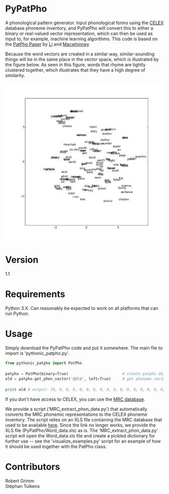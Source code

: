 # PyPatPho

A phonological pattern generator. Input phonological forms using the [CELEX]() database phoneme inventory, and PyPatPho will convert this to either a binary or real-valued vector representation, which can then be used as input to, for example, machine learning algorithms. This code is based on the [PatPho Paper](http://blclab.org/wp-content/uploads/2013/02/patpho.pdf) by [Li](http://blclab.org/ping-li/) and [Macwhinney](http://psyling.psy.cmu.edu/).

Because the word vectors are created in a similar way, similar-sounding things will be in the same place in the vector space, which is illustrated by the figure below. As seen in this figure, words that rhyme are tightly clustered together, which illustrates that they have a high degree of similarity.

![bh-sne visualization of phonological vector space](/rhymes.png?raw=true "bh-sne visualization of vector space")

# Version

1.1

# Requirements

Python 3.X. Can reasonably be expected to work on all platforms that can run Python.

# Usage

Simply download the PyPatPho code and put it somewhere. The main file to import is 'pythonic_patpho.py'.

```python
from pythonic_patpho import PatPho

patpho = PatPho(binary=True) 						# create patpho object 
old = patpho.get_phon_vector('@Uld', left=True)   	# get phoneme vector representation of the word 'old'

print old # output: [0, 0, 0, 0, 0, 0, 0, 0, 0, 0, 0, 0, 0, 0, 0, 0, 0, 0, 0, 0, 0, 1, 1, 1, 0, 0, 1, 0, 0, 1, 1, 1, 0, 1, 1, 0, 1, 1, 1, 0, 1, 1, 0, 1, 0, 0, 0, 0, 0, 0, 0, 0, 0, 0, 0, 0, 0, 0, 0, 0, 0, 0, 0, 0, 0, 0, 0, 0, 0, 0, 0, 0, 0, 0, 0, 0, 0, 0, 0, 0, 0, 0, 0, 0, 0, 0, 0, 0, 0, 0, 0, 0, 0, 0, 0, 0, 0, 0, 0, 0, 0, 0, 0, 0, 0, 0, 0, 0, 0, 0, 0, 0, 0, 0]

```

If you don't have access to CELEX, you can use the [MRC database](http://ota.oucs.ox.ac.uk/headers/1054.xml). 

We provide a script ('MRC_extract_phon_data.py') that automatically converts the MRC phonemic representations to the CELEX phoneme inventory. The script relies on an XLS file containing the MRC database that used to be available [here](http://www.psych.rl.ac.uk/Word_data.zip). Since the link no longer works, we provide the XLS file (PyPatPho/Word_data.xls) as is. The 'MRC_extract_phon_data.py' script will open the Word_data.xls file and create a pickled dictionary for further use -- see the 'visualize_examples.py' script for an example of how it should be used together with the PatPho class. 

# Contributors

Robert Grimm   
Stéphan Tulkens
